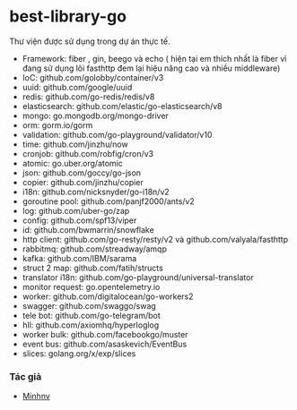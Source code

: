 # best-library-go
Thư viện được sử dụng trong dự án thực tế.

- Framework: fiber , gin, beego và echo ( hiện tại em thích nhất là fiber vì đang sử dụng lõi fasthttp đem lại hiệu năng cao và nhiều middleware)
- IoC: github.com/golobby/container/v3
- uuid: github.com/google/uuid
- redis: github.com/go-redis/redis/v8
- elasticsearch: github.com/elastic/go-elasticsearch/v8
- mongo: go.mongodb.org/mongo-driver
- orm: gorm.io/gorm
- validation: github.com/go-playground/validator/v10
- time: github.com/jinzhu/now
- cronjob: github.com/robfig/cron/v3
- atomic: go.uber.org/atomic
- json: github.com/goccy/go-json
- copier: github.com/jinzhu/copier
- i18n: github.com/nicksnyder/go-i18n/v2
- goroutine pool: github.com/panjf2000/ants/v2
- log: github.com/uber-go/zap
- config: github.com/spf13/viper
- id: github.com/bwmarrin/snowflake
- http client: github.com/go-resty/resty/v2 và github.com/valyala/fasthttp
- rabbitmq: github.com/streadway/amqp
- kafka: github.com/IBM/sarama
- struct 2 map: github.com/fatih/structs
- translator i18n: github.com/go-playground/universal-translator
- monitor request: go.opentelemetry.io
- worker: github.com/digitalocean/go-workers2
- swagger: github.com/swaggo/swag
- tele bot: github.com/go-telegram/bot
- hll: github.com/axiomhq/hyperloglog
- worker bulk: github.com/facebookgo/muster
- event bus: github.com/asaskevich/EventBus
- slices: golang.org/x/exp/slices

### Tác giả
* [Minhnv](https://github.com/mjnk9xw)
